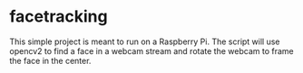 # facetracking

This simple project is meant to run on a Raspberry Pi.
The script will use opencv2 to find a face in a webcam stream and rotate the webcam to frame the face in the center.
